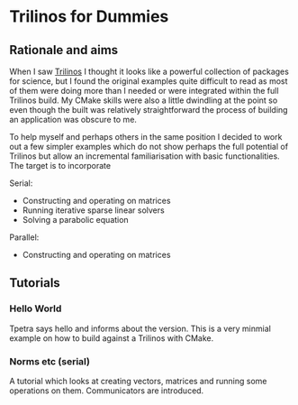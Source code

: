 # Trilinos for Dummies

## Rationale and aims

When I saw [Trilinos](https://trilinos.org/) I thought it looks like a powerful
collection of packages for science, but I found the original examples quite
difficult to read as most of them were doing more than I needed or were
integrated within the full Trilinos build. My CMake skills were also a little
dwindling at the point so even though the built was relatively straightforward
the process of building an application was obscure to me.

To help myself and perhaps others in the same position I decided to work out a
few simpler examples which do not show perhaps the full potential of Trilinos
but allow an incremental familiarisation with basic functionalities. The
target is to incorporate

Serial:
 - Constructing and operating on matrices
 - Running iterative sparse linear solvers
 - Solving a parabolic equation

Parallel:
 - Constructing and operating on matrices


## Tutorials

### Hello World

Tpetra says hello and informs about the version. This is a very minmial example
on how to build against a Trilinos with CMake.

### Norms etc (serial)

A tutorial which looks at creating vectors, matrices and running some
operations on them. Communicators are introduced.
